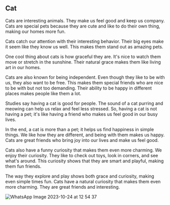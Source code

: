 ## Cat
Cats are interesting animals. They make us feel good and keep us company. Cats are special pets because they are cute and like to do their own thing, making our homes more fun.

Cats catch our attention with their interesting behavior. Their big eyes make it seem like they know us well. This makes them stand out as amazing pets.

One cool thing about cats is how graceful they are. It's nice to watch them move or stretch in the sunshine. Their natural grace makes them like living art in our homes.

Cats are also known for being independent. Even though they like to be with us, they also want to be free. This makes them special friends who are nice to be with but not too demanding. Their ability to be happy in different places makes people like them a lot.

Studies say having a cat is good for people. The sound of a cat purring and meowing can help us relax and feel less stressed. So, having a cat is not having a pet; it's like having a friend who makes us feel good in our busy lives.

In the end, a cat is more than a pet; it helps us find happiness in simple things. We like how they are different, and being with them makes us happy. Cats are great friends who bring joy into our lives and make us feel good.

Cats also have a funny curiosity that makes them even more charming. We enjoy their curiosity. They like to check out toys, look in corners, and see what's around. This curiosity shows that they are smart and playful, making them fun friends. 

The way they explore and play shows both grace and curiosity, making even simple times fun. Cats have a natural curiosity that makes them even more charming. They are great friends and interesting.



![WhatsApp Image 2023-10-24 at 12 54 37](https://github.com/KlaraSvobodova/English-for-designers/assets/152971101/9d16a4bc-c011-4bb9-855a-94fa12d43b87)

